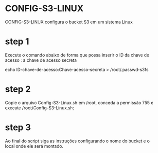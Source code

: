 # CONFIG-S3-LINUX
CONFIG-S3-LINUX  configura o bucket S3 em um sistema Linux

# step 1
Execute o comando abaixo de forma que possa inserir o ID da chave de acesso : a chave de acesso secreta

echo ID-chave-de-acesso:Chave-acesso-secreta > /root/.passwd-s3fs

# step 2
Copie o arquivo Config-S3-Linux.sh em /root, conceda a permissão 755 e execute /root/Config-S3-Linux.sh;

# step 3
Ao final do script siga as instruções configurando o nome do bucket e o local onde ele será montado.
